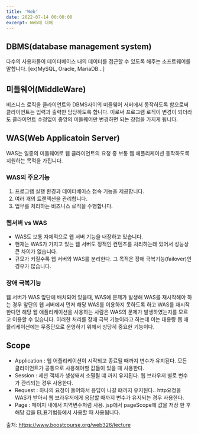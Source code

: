 ```yaml
---
title: 'Web'
date: 2022-07-14 00:00:00
excerpt: Web에 대해
---
```



## DBMS(database management system)

다수의 사용자들이 데이터베이스 내의 데이터를 접근할 수 있도록 해주는 소프트웨어를 말합니다. [ex)MySQL, Oracle, MariaDB...]

## 미들웨어(MiddleWare)

비즈니스 로직을 클라이언트와 DBMS사이의 미들웨어 서버에서 동작하도록 함으로써 클라이언트는 입력과 출력만 담당하도록 합니다. 이로써 프로그램 로직이 변경이 되더라도 클라이언트 수정없이 중앙의 미들웨어만 변경하면 되는 장점을 가지게 됩니다.

## WAS(Web Applicatoin Server)

WAS는 일종의 미들웨어로 웹 클라이언트의 요청 중 보통 웹 에플리케이션 동작하도록 지원하는 목적을 가집니다.

### WAS의 주요기능

1. 프로그램 실행 환경과 데이터베이스 접속 기능을 제공합니다.
2. 여러 개의 트랜젝션을 관리합니다.
3. 업무를 처리하는 비즈니스 로직을 수행합니다.

### 웹서버 vs WAS

* WAS도 보통 자체적으로 웹 서버 기능을 내장하고 있습니다.
* 현재는 WAS가 가지고 있는 웹 서버도 정적인 컨텐츠를 처리하는데 있어서 성능상 큰 차이가 없습니다.
* 규모가 커질수록 웹 서버와 WAS를 분리한다. 그 목적은 장애 극복기능(failover)인 경우가 많습니다.

### 장애 극복기능

웹 서버가 WAS 앞단에 배치되어 있을때, WAS에 문제가 발생해 WAS를 재시작해야 하는 경우 앞단의 웹 서버에서 먼저 해당 WAS를 이용하지 못하도록 하고 WAS를 재시작한다면 해당 웹 애플리케이션을 사용하는 사람은 WAS의 문제가 발생하였는지를 모르고 이용할 수 있습니다. 이러한 처리를 장애 극복 기능이라고 하는데 이는 대용량 웹 애플리케이션에는 무중단으로 운영하기 위해서 상당히 중요한 기능이다.

## Scope

* Application : 웹 어플리케이션이 시작되고 종료될 때까지 변수가 유지된다. 모든 클라이언트가 공통으로 사용해야할 값들이 있을 때 사용한다.
* Session : 세션 객체가 생성돼서 소멸될 떄 까지 유지된다. 웹 브라우저 별로 변수가 관리되는 경우 사용한다.
* Request : 하나의 요청이 들어와서 응답이 나갈 떄까지 유지된다.. http요청을 WAS가 받아서 웹 브라우저에게 응답할 때까지 변수가 유지되는 경우 사용한다.
* Page : 페이지 내에서 지역변수처럼 사용. jsp에서 pageScope에 값을 저장 한 후 해당 값을 EL표기법등에서 사용할 때 사용됩니다.











출처: https://www.boostcourse.org/web326/lecture

